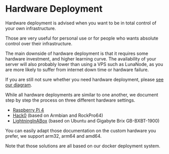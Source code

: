 # Hardware Deployment

Hardware deployment is advised when you want to be in total control of your own infrastructure.

Those are very useful for personal use or for people who wants absolute control over their infrastructure.

The main downside of hardware deployment is that it requires some hardware investment, and higher learning curve. The availability of your server will also probably lower than using a VPS such as LunaNode, as you are more likely to suffer from internet down time or hardware failure.

If you are still not sure whether you need hardware deployment, please [see our diagram](./Readme.md).

While all hardware deployments are similar to one another, we document step by step the process on three different hardware settings.

- [Raspberry Pi 4](./RaspberryPi4.md)
- [Hack0](./Hack0.md) (based on Armbian and RockPro64)
- [LightningInABox](./LightningInABox.md) (based on Ubuntu and Gigabyte Brix GB-BXBT-1900)

You can easily adapt those documentation on the custom hardware you prefer, we support arm32, arm64 and amd64.

Note that those solutions are all based on our docker deployment system.
